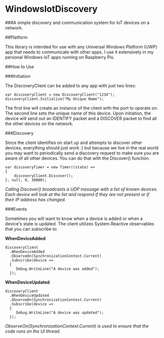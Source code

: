 # WindowsIotDiscovery
###A simple discovery and communication system for IoT devices on a network.

##Platform

This library is intended for use with any Universal Windows Platform (UWP) app that needs to communicate with other apps. I use it extensively in my personal Windows IoT apps running on Raspberry Pis.

##How to Use

###Initiation

The DiscoveryClient can be added to any app with just two lines:

    var discoveryClient = new DiscoveryClient("1234");
    discoveryClient.Initialize("My Unique Name");

The first line will create an instance of the client with the port to operate on. The second line sets the unique name of this device. Upon initiation, the device will send out an IDENTIFY packet and a DISCOVER packet to find all the other devices on the network.

###Discovery

Since the client identifies on start up and attempts to discover other devices, everything should just work :) but because we live in the real world you may want to periodically send a discovery request to make sure you are aware of all other devices. You can do that with the Discover() function.

    var discoveryTimer = new Timer((state) =>
    {
        discoveryClient.Discover();
    }, null, 0, 30000);

*Calling Discover() broadcasts a UDP message with a list of known devices. Each device will look at the list and respond if they are not present or if their IP address has changed.*

###Events

Sometimes you will want to know when a device is added or when a device's state is updated. The client utilizes System.Reactive observables that you can subscribe to:

**WhenDeviceAdded**

    discoveryClient
      .WhenDeviceAdded
      .ObserveOn(SynchronizationContext.Current)
      .Subscribe(device =>
      {
         Debug.WriteLine("A device was added");
      });

**WhenDeviceUpdated**

    discoveryClient
      .WhenDeviceUpdated
      .ObserveOn(SynchronizationContext.Current)
      .Subscribe(device =>
      {
         Debug.WriteLine("A device was updated");
      });
  
*ObserveOn(SynchronizationContext.Current) is used to ensure that the code runs on the UI thread.*

